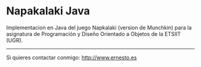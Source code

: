 Napakalaki Java
===============

Implementacion en Java del juego Napkalaki (version de Munchkin) para la asignatura de Programación y Diseño Orientado a Objetos de la ETSIIT (UGR).

---
Si quieres contactar conmigo: http://www.ernesto.es
